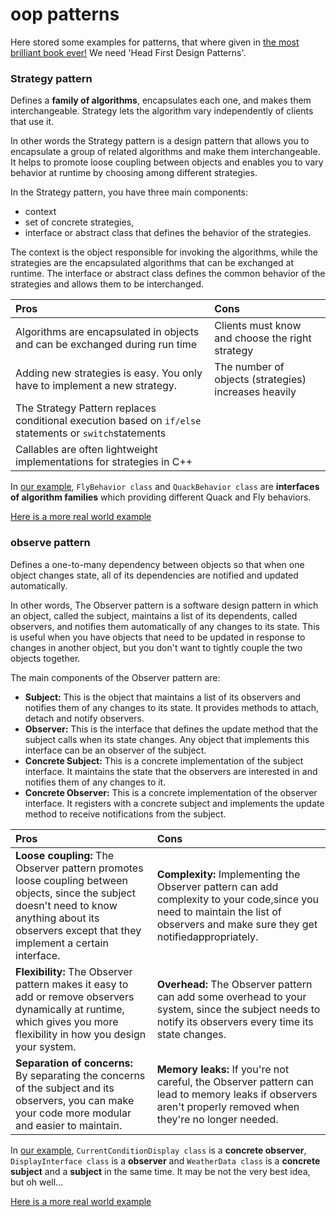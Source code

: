 # oop patterns

Here stored some examples for patterns, that where given in [the most brilliant
book ever!](https://wickedlysmart.com/books/) We need 'Head First Design
Patterns'.

### Strategy pattern

Defines a **family of algorithms**, encapsulates each one, and makes them
interchangeable. Strategy lets the algorithm vary independently of clients
that use it.

In other words the Strategy pattern is a design pattern that allows you to
encapsulate a group of related algorithms and make them interchangeable. It
helps to promote loose coupling between objects and enables you to vary
behavior at runtime by choosing among different strategies.

In the Strategy pattern, you have three main components:

- context
- set of concrete strategies,
- interface or abstract class that defines the behavior of the strategies.

The context is the object responsible for invoking the algorithms,
while the strategies are the encapsulated algorithms that can be exchanged at
runtime. The interface or abstract class defines the common behavior of the
strategies and allows them to be interchanged.

| Pros                                                                                                    | Cons                                                 |
|:--------------------------------------------------------------------------------------------------------|:-----------------------------------------------------|
| Algorithms are encapsulated in objects and can be exchanged during run time                             | Clients must know and choose the right strategy      |
| Adding new strategies is easy. You only have to implement a new strategy.                               | The number of objects (strategies) increases heavily |
| The Strategy Pattern replaces conditional execution based on `if/else` statements or `switch`statements |                                                      |
| Callables are often lightweight implementations for strategies in C++                                   |                                                      |

In [our example](https://github.com/PrincesaPypka/oop-patterns/tree/main/strategy-pattern/SimUDuck),
`FlyBehavior class` and `QuackBehavior class` are **interfaces of algorithm
families** which providing different Quack and Fly behaviors.

[Here is a more real world example](https://github.com/some404day)

### observe pattern

Defines a one-to-many dependency between objects so that when one object
changes state, all of its dependencies are notified and updated automatically.

In other words, The Observer pattern is a software design pattern in which an
object, called the subject, maintains a list of its dependents, called
observers, and notifies them automatically of any changes to its state.
This is useful when you have objects that need to be updated in response to
changes in another object, but you don't want to tightly couple the two
objects together.

The main components of the Observer pattern are:

- **Subject:** This is the object that maintains a list of its observers and
  notifies them of any changes to its state. It provides methods to attach,
  detach and notify observers.
- **Observer:** This is the interface that defines the update method that the
  subject calls when its state changes. Any object that implements this
  interface can be an observer of the subject.
- **Concrete Subject:** This is a concrete implementation of the subject
  interface.
  It maintains the state that the observers are interested in and notifies them
  of any changes to it.
- **Concrete Observer:** This is a concrete implementation of the observer
  interface. It registers with a concrete subject and implements the update
  method to receive notifications from the subject.

| Pros                                                                                                                                                                                                  | Cons                                                                                                                                                                             |
|:------------------------------------------------------------------------------------------------------------------------------------------------------------------------------------------------------|:---------------------------------------------------------------------------------------------------------------------------------------------------------------------------------|
| **Loose coupling:** The Observer pattern promotes loose coupling between objects, since the subject doesn't need to know anything about its observers except that they implement a certain interface. | **Complexity:** Implementing the Observer pattern can add complexity to your code,since you need to maintain the list of observers and make sure they get notifiedappropriately. |
| **Flexibility:** The Observer pattern makes it easy to add or remove observers dynamically at runtime, which gives you more flexibility in how you design your system.                                | **Overhead:** The Observer pattern can add some overhead to your system, since the subject needs to notify its observers every time its state changes.                           |
| **Separation of concerns:** By separating the concerns of the subject and its observers, you can make your code more modular and easier to maintain.                                                  | **Memory leaks:** If you're not careful, the Observer pattern can lead to memory leaks if observers aren't properly removed when they're no longer needed.                       |

In [our example](https://github.com/PrincesaPypka/oop-patterns/tree/main/observer-pattern/WeatherStation),
`CurrentConditionDisplay class` is a **concrete observer**, `DisplayInterface
class` is a **observer** and `WeatherData class` is a **concrete subject**
and a **subject** in the same time. It may be not the very best idea, but oh
well...

[Here is a more real world example](https://github.com/some404day)